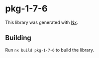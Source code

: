 # pkg-1-7-6

This library was generated with [Nx](https://nx.dev).

## Building

Run `nx build pkg-1-7-6` to build the library.
